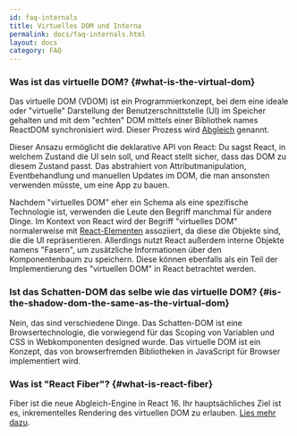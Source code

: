```yaml
---
id: faq-internals
title: Virtuelles DOM und Interna
permalink: docs/faq-internals.html
layout: docs
category: FAQ
---
```


### Was ist das virtuelle DOM? {#what-is-the-virtual-dom}

Das virtuelle DOM (VDOM) ist ein Programmierkonzept, bei dem eine ideale oder "virtuelle" Darstellung der Benutzerschnittstelle (UI) im Speicher gehalten und mit dem "echten" DOM mittels einer Bibliothek names ReactDOM synchronisiert wird. Dieser Prozess wird [Abgleich](/docs/reconciliation.html) genannt.

Dieser Ansazu ermöglicht die deklarative API von React: Du sagst React, in welchem Zustand die UI sein soll, und React stellt sicher, dass das DOM zu diesem Zustand passt. Das abstrahiert von Attributmanipulation, Eventbehandlung und manuellen Updates im DOM, die man ansonsten verwenden müsste, um eine App zu bauen.

Nachdem "virtuelles DOM" eher ein Schema als eine spezifische Technologie ist, verwenden die Leute den Begriff manchmal für andere Dinge. Im Kontext von React wird der Begriff "virtuelles DOM" normalerweise mit [React-Elementen](/docs/rendering-elements.html) assoziiert, da diese die Objekte sind, die die UI repräsentieren. Allerdings nutzt React außerdem interne Objekte namens "Fasern", um zusätzliche Informationen über den Komponentenbaum zu speichern. Diese können ebenfalls als ein Teil der Implementierung des "virtuellen DOM" in React betrachtet werden.

### Ist das Schatten-DOM das selbe wie das virtuelle DOM? {#is-the-shadow-dom-the-same-as-the-virtual-dom}

Nein, das sind verschiedene Dinge. Das Schatten-DOM ist eine Browsertechnologie, die vorwiegend für das Scoping von Variablen und CSS in Webkomponenten designed wurde. Das virtuelle DOM ist ein Konzept, das von browserfremden Bibliotheken in JavaScript für Browser implementiert wird.

### Was ist "React Fiber"? {#what-is-react-fiber}

Fiber ist die neue Abgleich-Engine in React 16. Ihr hauptsächliches Ziel ist es, inkrementelles Rendering des virtuellen DOM zu erlauben. [Lies mehr dazu](https://github.com/acdlite/react-fiber-architecture).
